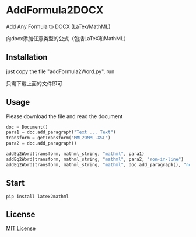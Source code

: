 # AddFormula2DOCX
Add Any Formula to DOCX (LaTex/MathML)

向docx添加任意类型的公式（包括LaTeX和MathML）
## Installation
just copy the file "addFormula2Word.py", run

只需下载上面的文件即可
## Usage
Please download the file and read the document
```python
doc = Document()
para1 = doc.add_paragraph("Text ... Text")
transform = getTransform("MML2OMML.XSL")
para2 = doc.add_paragraph()

addEq2Word(transform, mathml_string, "mathml", para1)
addEq2Word(transform, mathml_string, "mathml", para2, "non-in-line")
addEq2Word(transform, mathml_string, "mathml", doc.add_paragraph(), "non-in-line")
```
## Start
```
pip install latex2mathml
```
## License
[MIT License](LICENSE)

